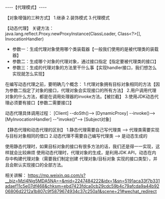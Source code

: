 ----【代理模式】----

【对象增强的三种方式】
1.继承
2.装饰模式
3.代理模式



【动态代理】
关键方法：
  java.lang.reflect.Proxy.newProxyInstance(ClassLoader, Class<?>[], InvocationHandler)
 * 参数一：生成代理对象使用哪个类装载器【一般我们使用的是被代理类的装载器】
 * 参数二：生成哪个对象的代理对象，通过接口指定【指定要被代理类的接口】
 * 参数三：生成的代理对象的方法里干什么事【实现handler接口，我们想怎么实现就怎么实现】
 
在编写动态代理之前，要明确几个概念：
 1.代理对象拥有目标对象相同的方法【因为参数二指定了对象的接口，代理对象会实现接口的所有方法】
 2.用户调用代理对象的什么方法，都是在调用处理器的invoke方法。【被拦截】
 3.使用JDK动态代理必须要有接口【参数二需要接口】

动态代理具体调用过程：
[Client] 
	--doSth()--> 
[DynamicProxy] 
	--invoke()--> 
[MyInvocationHandler] 
	--"invoke()"--> 
[Subject对象]


【静态代理和动态代理的区别】
1.静态代理需要自己写代理类  --> 代理类需要实现与目标对象相同的借口
2.动态代理不需要自己编写代理类  --> 是动态生成的

使用静态代理时，如果目标对象的接口有很多方法的话，我们还是得一一实现，这样就会比较麻烦
使用动态代理时，代理对象的生成，是利用JDK API，动态在内存中构建代理对象（需要我们制定创建 代理对象/目标对象 实现的接口类型），并且会默认实现接口的全部方法。
 
 
 相关讲解：
https://mp.weixin.qq.com/s?__biz=MzI4Njg5MDA5NA==&mid=2247484222&idx=1&sn=5191aca33f7b331adaef11c5e07df468&chksm=ebd7423fdca0cb29cdc59b4c79afcda9a44b9206806d2212a1b807c9f5879674934c37c250a1&scene=21#wechat_redirect
 